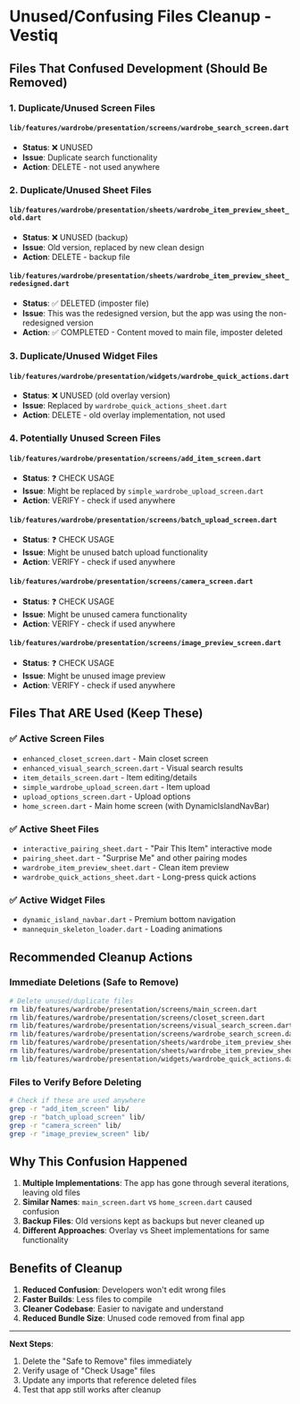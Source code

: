 # Unused/Confusing Files Cleanup - Vestiq

## Files That Confused Development (Should Be Removed)

### 1. **Duplicate/Unused Screen Files**







#### `lib/features/wardrobe/presentation/screens/wardrobe_search_screen.dart`
- **Status**: ❌ UNUSED
- **Issue**: Duplicate search functionality
- **Action**: DELETE - not used anywhere

### 2. **Duplicate/Unused Sheet Files**

#### `lib/features/wardrobe/presentation/sheets/wardrobe_item_preview_sheet_old.dart`
- **Status**: ❌ UNUSED (backup)
- **Issue**: Old version, replaced by new clean design
- **Action**: DELETE - backup file

#### `lib/features/wardrobe/presentation/sheets/wardrobe_item_preview_sheet_redesigned.dart`
- **Status**: ✅ DELETED (imposter file)
- **Issue**: This was the redesigned version, but the app was using the non-redesigned version
- **Action**: ✅ COMPLETED - Content moved to main file, imposter deleted

### 3. **Duplicate/Unused Widget Files**

#### `lib/features/wardrobe/presentation/widgets/wardrobe_quick_actions.dart`
- **Status**: ❌ UNUSED (old overlay version)
- **Issue**: Replaced by `wardrobe_quick_actions_sheet.dart`
- **Action**: DELETE - old overlay implementation, not used

### 4. **Potentially Unused Screen Files**

#### `lib/features/wardrobe/presentation/screens/add_item_screen.dart`
- **Status**: ❓ CHECK USAGE
- **Issue**: Might be replaced by `simple_wardrobe_upload_screen.dart`
- **Action**: VERIFY - check if used anywhere

#### `lib/features/wardrobe/presentation/screens/batch_upload_screen.dart`
- **Status**: ❓ CHECK USAGE
- **Issue**: Might be unused batch upload functionality
- **Action**: VERIFY - check if used anywhere

#### `lib/features/wardrobe/presentation/screens/camera_screen.dart`
- **Status**: ❓ CHECK USAGE
- **Issue**: Might be unused camera functionality
- **Action**: VERIFY - check if used anywhere

#### `lib/features/wardrobe/presentation/screens/image_preview_screen.dart`
- **Status**: ❓ CHECK USAGE
- **Issue**: Might be unused image preview
- **Action**: VERIFY - check if used anywhere

## Files That ARE Used (Keep These)

### ✅ **Active Screen Files**
- `enhanced_closet_screen.dart` - Main closet screen
- `enhanced_visual_search_screen.dart` - Visual search results
- `item_details_screen.dart` - Item editing/details
- `simple_wardrobe_upload_screen.dart` - Item upload
- `upload_options_screen.dart` - Upload options
- `home_screen.dart` - Main home screen (with DynamicIslandNavBar)

### ✅ **Active Sheet Files**
- `interactive_pairing_sheet.dart` - "Pair This Item" interactive mode
- `pairing_sheet.dart` - "Surprise Me" and other pairing modes
- `wardrobe_item_preview_sheet.dart` - Clean item preview
- `wardrobe_quick_actions_sheet.dart` - Long-press quick actions

### ✅ **Active Widget Files**
- `dynamic_island_navbar.dart` - Premium bottom navigation
- `mannequin_skeleton_loader.dart` - Loading animations

## Recommended Cleanup Actions

### Immediate Deletions (Safe to Remove)
```bash
# Delete unused/duplicate files
rm lib/features/wardrobe/presentation/screens/main_screen.dart
rm lib/features/wardrobe/presentation/screens/closet_screen.dart
rm lib/features/wardrobe/presentation/screens/visual_search_screen.dart
rm lib/features/wardrobe/presentation/screens/wardrobe_search_screen.dart
rm lib/features/wardrobe/presentation/sheets/wardrobe_item_preview_sheet_old.dart
rm lib/features/wardrobe/presentation/sheets/wardrobe_item_preview_sheet_redesigned.dart
rm lib/features/wardrobe/presentation/widgets/wardrobe_quick_actions.dart
```

### Files to Verify Before Deleting
```bash
# Check if these are used anywhere
grep -r "add_item_screen" lib/
grep -r "batch_upload_screen" lib/
grep -r "camera_screen" lib/
grep -r "image_preview_screen" lib/
```

## Why This Confusion Happened

1. **Multiple Implementations**: The app has gone through several iterations, leaving old files
2. **Similar Names**: `main_screen.dart` vs `home_screen.dart` caused confusion
3. **Backup Files**: Old versions kept as backups but never cleaned up
4. **Different Approaches**: Overlay vs Sheet implementations for same functionality

## Benefits of Cleanup

1. **Reduced Confusion**: Developers won't edit wrong files
2. **Faster Builds**: Less files to compile
3. **Cleaner Codebase**: Easier to navigate and understand
4. **Reduced Bundle Size**: Unused code removed from final app

---

**Next Steps**: 
1. Delete the "Safe to Remove" files immediately
2. Verify usage of "Check Usage" files
3. Update any imports that reference deleted files
4. Test that app still works after cleanup

